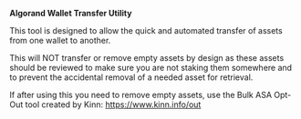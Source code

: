 **Algorand Wallet Transfer Utility**

This tool is designed to allow the quick and automated transfer of assets from one wallet to another.

This will NOT transfer or remove empty assets by design as these assets should be reviewed to make sure you are not staking them somewhere and to prevent the accidental removal of a needed asset for retrieval.

If after using this you need to remove empty assets, use the Bulk ASA Opt-Out tool created by Kinn: https://www.kinn.info/out
